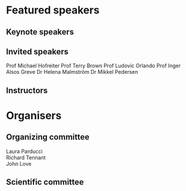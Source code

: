 # Featured speakers

## Keynote speakers


## Invited speakers
Prof Michael Hofreiter
Prof Terry Brown
Prof Ludovic Orlando
Prof Inger Alsos Greve
Dr Helena Malmström
Dr Mikkel Pedersen

## Instructors


# Organisers


## Organizing committee
Laura Parducci  
Richard Tennant  
John Love  

## Scientific committee
